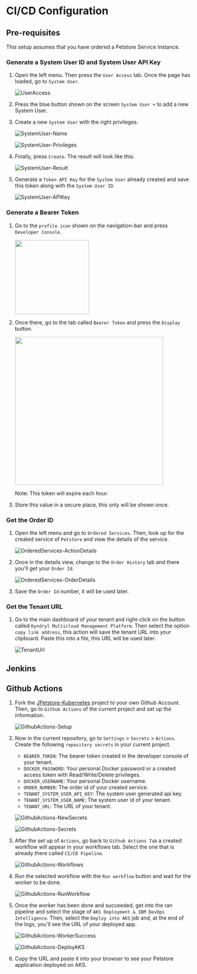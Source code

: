 # CI/CD Configuration
## Pre-requisites

This setup assumes that you have ordered a Petstore Service Instance.

### Generate a System User ID and System User API Key

1. Open the left menu. Then press the `User Access` tab. Once the page has loaded, go to `System User`.
   
   ![UserAccess](images/UserAccess-SystemUsers.png)

2. Press the blue button shown on the screen `System User +` to add a new System User.
3. Create a new `System User` with the right privileges.

   ![SystemUser-Name](images/CreateSystemUser-Name.png)


   ![SystemUser-Privileges](images/CreateSystemUser-Privileges.png)

4. Finally, press `Create`. The result will look like this:
   
   ![SystemUser-Result](images/CreateSystemUser-Result.png)

5. Generate a `Token API Key` for the `System User` already created and save this token along with the `System User ID`.

   ![SystemUser-APIKey](images/CreateSystemUser-APIKey.png)


### Generate a Bearer Token

1. Go to the `profile icon` shown on the navigation-bar and press `Developer Console`.


   <img src="images/Profile-DeveloperConsole.png" style="width:200px;">

2. Once there, go to the tab called `Bearer Token` and press the `Display` button. 

   <img src="images/DeveloperConsole-BearerToken.png" style="width:400px;">

   Note: This token will expire each hour.

3. Store this value in a secure place, this only will be shown once.

### Get the Order ID

1. Open the left menu and go to `Ordered Services`. Then, look up for the created service of `Petstore` and view the details of the service.
   
   ![OrderedServices-ActionDetails](images/OrderedServices-ActionDetails.png)

2. Once in the details view, change to the `Order History` tab and there you'll get your `Order Id`.

   ![OrderedServices-OrderDetails](images/OrderedServices-OrderDetails.png)

3. Save the `Order Id` number, it will be used later.

### Get the Tenant URL

1. Go to the main dashboard of your tenant and right-click on the button called `Kyndryl Multicloud Management Platform`. Then select the option `copy link address`, this action will save the tenant URL into your clipboard. Paste this into a file, this URL will be used later.
   
   ![TenantUrl](images/TenantUrl.png)

## Jenkins

## Github Actions

1. Fork the [JPetstore-Kubernetes](https://github.com/mcmpdemoeng/jpetstore-kubernetes) project to your own Github Account. Then, go to `Github Actions` of the current project and set up the information.
   
   ![GithubActions-Setup](images/GithubActions-Setup.png)

2. Now in the current repository, go to `Settings` > `Secrets` > `Actions`. Create the following `repository secrets` in your current project.
   
   - `BEARER_TOKEN`: The bearer token created in the developer console of your tenant.
   - `DOCKER_PASSWORD`: Your personal Docker password or a created access token with Read/Write/Delete privileges.
   - `DOCKER_USERNAME`: Your personal Docker username.
   - `ORDER_NUMBER`: The order id of your created service.
   - `TENANT_SYSTEM_USER_API_KEY`: The system user generated api key.
   - `TENANT_SYSTEM_USER_NAME`: The system user id of your tenant.
   - `TENANT_URL`: The URL of your tenant.

   ![GithubActions-NewSecrets](images/ActionsSecrets-NewSecret.png)

   ![GithubActions-Secrets](images/ActionsSecrets-Secrets.png)

3. After the set up of `Actions`, go back to `Github Actions Tab` a created workflow will appear in your workflows tab. Select the one that is already there called `CI/CD Pipeline`.

   ![GithubActions-Workflows](images/GithubActions-Workflows.png)

4. Run the selected workflow with the `Run workflow` button and wait for the worker to be done.

   ![GithubActions-RunWorkflow](images/GithubActions-RunWorkflow.png)

5. Once the worker has been done and succeeded, get into the ran pipeline and select the stage of `AKS Deployment & IBM DevOps Intelligence`. Then, select the `Deploy into AKS` job and, at the end of the logs, you'll see the URL of your deployed app.

   ![GithubActions-WorkerSuccess](images/GithubActions-WorkerSuccess.png)

   ![GithubActions-DeployAKS](images/GithubActions-DeployAKS.png)

6. Copy the URL and paste it into your browser to see your Petstore application deployed on AKS.